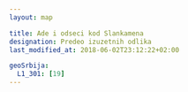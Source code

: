 ```yaml
---
layout: map

title: Ade i odseci kod Slankamena
designation: Predeo izuzetnih odlika
last_modified_at: 2018-06-02T23:12:22+02:00

geoSrbija:
  L1_301: [19]
---
```

